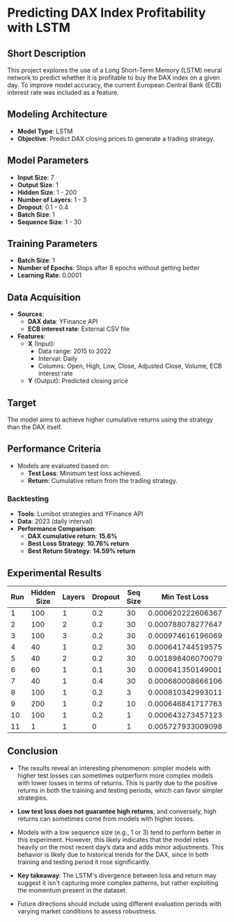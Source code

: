 
# Predicting DAX Index Profitability with LSTM

## Short Description

This project explores the use of a Long Short-Term Memory (LSTM) neural network to predict whether it is profitable to buy the DAX index on a given day. To improve model accuracy, the current European Central Bank (ECB) interest rate was included as a feature.

## Modeling Architecture

- **Model Type**: LSTM
- **Objective**: Predict DAX closing prices to generate a trading strategy.

## Model Parameters

- **Input Size**: 7
- **Output Size**: 1
- **Hidden Size**: 1 - 200
- **Number of Layers**: 1 - 3 
- **Dropout**: 0.1 - 0.4
- **Batch Size**: 1
- **Sequence Size**: 1 - 30

## Training Parameters

- **Batch Size**: 1
- **Number of Epochs**: Stops after 8 epochs without getting better
- **Learning Rate**: 0.0001

## Data Acquisition

- **Sources**:
  - **DAX data**: YFinance API
  - **ECB interest rate**: External CSV file
- **Features**:
  - **X** (Input):
    - Data range: 2015 to 2022
    - Interval: Daily
    - Columns: Open, High, Low, Close, Adjusted Close, Volume, ECB interest rate
  - **Y** (Output): Predicted closing price

## Target

The model aims to achieve higher cumulative returns using the strategy than the DAX itself.

## Performance Criteria

- Models are evaluated based on:
  - **Test Loss**: Minimum test loss achieved.
  - **Return**: Cumulative return from the trading strategy.

### Backtesting

- **Tools**: Lumibot strategies and YFinance API
- **Data**: 2023 (daily interval)
- **Performance Comparison**:
  - **DAX cumulative return**: **15.6%**
  - **Best Loss Strategy**: **10.76% return**
  - **Best Return Strategy**: **14.59% return**

## Experimental Results

| Run  | Hidden Size | Layers | Dropout | Seq Size | Min Test Loss      | Return (%) | Trades                                      | Performance                                          |
|------|-------------|--------|---------|----------|--------------------|------------|---------------------------------------------|------------------------------------------------------|
| 1    | 100         | 1      | 0.2     | 30       | 0.000620222606367  | 10.76      | [Trades1.html](results%2FRun1_trades.html)  | [Performance1.html](results%2FRun1_tearsheet.html)   |
| 2    | 100         | 2      | 0.2     | 30       | 0.000788078277647  | 7.88       | [Trades2.html](results%2FRun1_trades.html)  | [Performance2.html](results%2FRun2_tearsheet.html)   |
| 3    | 100         | 3      | 0.2     | 30       | 0.000974616196069  | 7.51       | [Trades3.html](results%2FRun1_trades.html)  | [Performance3.html](results%2FRun3_tearsheet.html)   |
| 4    | 40          | 1      | 0.2     | 30       | 0.000641744519575  | 10.27      | [Trades4.html](results%2FRun1_trades.html)  | [Performance4.html](results%2FRun4_tearsheet.html)   |
| 5    | 40          | 2      | 0.2     | 30       | 0.001898406070079  | 9.56       | [Trades5.html](results%2FRun1_trades.html)  | [Performance5.html](results%2FRun5_tearsheet.html)   |
| 6    | 60          | 1      | 0.1     | 30       | 0.000641350149001  | 9.80       | [Trades6.html](results%2FRun1_trades.html)  | [Performance6.html](results%2FRun6_tearsheet.html)   |
| 7    | 40          | 1      | 0.4     | 30       | 0.000680008666106  | 10.95      | [Trades7.html](results%2FRun1_trades.html)  | [Performance7.html](results%2FRun7_tearsheet.html)   |
| 8    | 100         | 1      | 0.2     | 3        | 0.000810342993011  | 14.59      | [Trades8.html](results%2FRun1_trades.html)  | [Performance8.html](results%2FRun8_tearsheet.html)   |
| 9    | 200         | 1      | 0.2     | 10       | 0.000646841717763  | 7.52       | [Trades9.html](results%2FRun1_trades.html)  | [Performance9.html](results%2FRun9_tearsheet.html)   |
| 10   | 100         | 1      | 0.2     | 1        | 0.000643273457123  | 14.38      | [Trades10.html](results%2FRun1_trades.html) | [Performance10.html](results%2FRun10_tearsheet.html) |
| 11   | 1           | 1      | 0       | 1        | 0.005727933009098  | 14.38      | [Trades11.html](results%2FRun1_trades.html) | [Performance11.html](results%2FRun11_tearsheet.html) |

## Conclusion

- The results reveal an interesting phenomenon: simpler models with higher test losses can sometimes outperform more complex models with lower losses in terms of returns. This is partly due to the positive returns in both the training and testing periods, which can favor simpler strategies.

- **Low test loss does not guarantee high returns**, and conversely, high returns can sometimes come from models with higher losses.

- Models with a low sequence size (e.g., 1 or 3) tend to perform better in this experiment. However, this likely indicates that the model relies heavily on the most recent day’s data and adds minor adjustments. This behavior is likely due to historical trends for the DAX, since in both training and testing period it rose significantly.

- **Key takeaway**: The LSTM's divergence between loss and return may suggest it isn't capturing more complex patterns, but rather exploiting the momentum present in the dataset.

- Future directions should include using different evaluation periods with varying market conditions to assess robustness.
